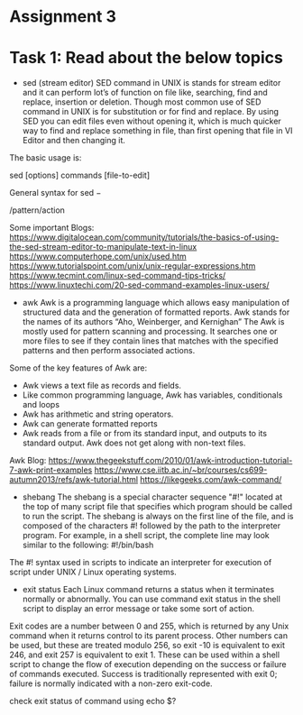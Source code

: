 
# Assignment 3

# Task 1: Read about the below topics

* sed (stream editor)
SED command in UNIX is stands for stream editor and it can perform lot’s of function on file like, searching, find and replace,   insertion or deletion. Though most common use of SED command in UNIX is for substitution or for find and replace. By using SED you can edit files even without opening it, which is much quicker way to find and replace something in file, than first opening that file in VI Editor and then changing it.

The basic usage is:

sed [options] commands [file-to-edit]

General syntax for sed −

/pattern/action

Some important Blogs:
https://www.digitalocean.com/community/tutorials/the-basics-of-using-the-sed-stream-editor-to-manipulate-text-in-linux
https://www.computerhope.com/unix/used.htm
https://www.tutorialspoint.com/unix/unix-regular-expressions.htm
https://www.tecmint.com/linux-sed-command-tips-tricks/
https://www.linuxtechi.com/20-sed-command-examples-linux-users/

* awk
Awk is a programming language which allows easy manipulation of structured data and the generation of formatted reports. Awk stands for the names of its authors “Aho, Weinberger, and Kernighan”
The Awk is mostly used for pattern scanning and processing. It searches one or more files to see if they contain lines that matches with the specified patterns and then perform associated actions.

Some of the key features of Awk are:

  - Awk views a text file as records and fields.
  - Like common programming language, Awk has variables, conditionals and loops
  - Awk has arithmetic and string operators.
  - Awk can generate formatted reports
  - Awk reads from a file or from its standard input, and outputs to its standard output. Awk does not get along with non-text files.

Awk Blog:
https://www.thegeekstuff.com/2010/01/awk-introduction-tutorial-7-awk-print-examples
https://www.cse.iitb.ac.in/~br/courses/cs699-autumn2013/refs/awk-tutorial.html
https://likegeeks.com/awk-command/

* shebang
The shebang is a special character sequence "#!" located at the top of many script file that specifies which program should be called to run the script. The shebang is always on the first line of the file, and is composed of the characters #! followed by the path to the interpreter program. 
 For example, in a shell script, the complete line may look similar to the following:
 #!/bin/bash

The #! syntax used in scripts to indicate an interpreter for execution of script under UNIX / Linux operating systems.

* exit status
Each Linux command returns a status when it terminates normally or abnormally. You can use command exit status in the shell script to display an error message or take some sort of action.

Exit codes are a number between 0 and 255, which is returned by any Unix command when it returns control to its parent process.
Other numbers can be used, but these are treated modulo 256, so exit -10 is equivalent to exit 246, and exit 257 is equivalent to exit 1.
These can be used within a shell script to change the flow of execution depending on the success or failure of commands executed.
Success is traditionally represented with exit 0; failure is normally indicated with a non-zero exit-code.

check exit status of command using echo $?

